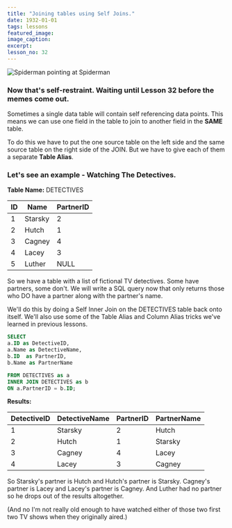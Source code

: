 ```yaml
---
title: "Joining tables using Self Joins."
date: 1932-01-01
tags: lessons
featured_image: 
image_caption: 
excerpt: 
lesson_no: 32
---
```

![Spiderman pointing at Spiderman](/images/spiderman-point-self.jpg)

### Now that's self-restraint. Waiting until Lesson 32 before the memes come out.

Sometimes a single data table will contain self referencing data points. This means we can use one field in the table to join to another field in the **SAME** table.

To do this we have to put the one source table on the left side and the same source table on the right side of the JOIN. But we have to give each of them a separate **Table Alias**.

### Let's see an example - Watching The Detectives.

**Table Name:** DETECTIVES

|ID|Name|PartnerID|
|---|---|---|
|1|Starsky|2|
|2|Hutch|1|
|3|Cagney|4|
|4|Lacey|3|
|5|Luther|NULL|

So we have a table with a list of fictional TV detectives. Some have partners, some don't. We will write a SQL query now that only returns those who DO have a partner along with the partner's name.

We'll do this by doing a Self Inner Join on the DETECTIVES table back onto itself. We'll also use some of the Table Alias and Column Alias tricks we've learned in previous lessons.

```sql
SELECT
a.ID as DetectiveID,
a.Name as DetectiveName,
b.ID  as PartnerID,
b.Name as PartnerName 

FROM DETECTIVES as a  
INNER JOIN DETECTIVES as b 
ON a.PartnerID = b.ID;
```

**Results:**

|DetectiveID|DetectiveName|PartnerID|PartnerName|
|---|---|---|---|
|1|Starsky|2|Hutch|
|2|Hutch|1|Starsky|
|3|Cagney|4|Lacey|
|4|Lacey|3|Cagney|

So Starsky's partner is Hutch and Hutch's partner is Starsky. Cagney's partner is Lacey and Lacey's partner is Cagney. And Luther had no partner so he drops out of the results altogether.

(And no I'm not really old enough to have watched either of those two first two TV shows when they originally aired.)